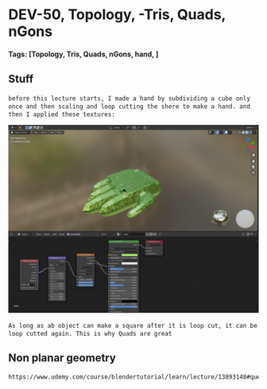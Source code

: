 # DEV-50, Topology, -Tris, Quads, nGons
#### Tags: [Topology, Tris, Quads, nGons, hand, ]

## Stuff

    before this lecture starts, I made a hand by subdividing a cube only once and then scaling and loop cutting the shere to make a hand. and then I applied these textures:

    
![](../images/DEV-50/DEV-50-A.png)

    As long as ab object can make a square after it is loop cut, it can be loop cutted again. This is why Quads are great

## Non planar geometry

    https://www.udemy.com/course/blendertutorial/learn/lecture/13893148#questions